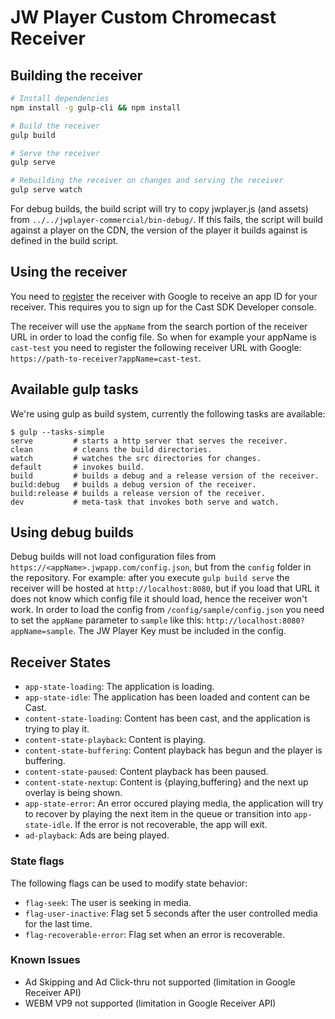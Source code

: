 # JW Player Custom Chromecast Receiver

## Building the receiver

```bash
# Install dependencies
npm install -g gulp-cli && npm install

# Build the receiver
gulp build

# Serve the receiver
gulp serve

# Rebuilding the receiver on changes and serving the receiver
gulp serve watch
```

For debug builds, the build script will try to copy jwplayer.js (and assets) from `../../jwplayer-commercial/bin-debug/`.
If this fails, the script will build against a player on the CDN, the version of the player it builds against is defined in the build script.

## Using the receiver

You need to [register](https://developers.google.com/cast/docs/registration) the receiver with Google to receive an app ID for your receiver.
This requires you to sign up for the Cast SDK Developer console. 

The receiver will use the `appName` from the search portion of the receiver URL in order to load the config file.
So when for example your appName is `cast-test` you need to register the following receiver URL with Google: `https://path-to-receiver?appName=cast-test`.

## Available gulp tasks

We're using gulp as build system, currently the following tasks are available:

```code
$ gulp --tasks-simple
serve         # starts a http server that serves the receiver.
clean         # cleans the build directories.
watch         # watches the src directories for changes.
default       # invokes build.
build         # builds a debug and a release version of the receiver.
build:debug   # builds a debug version of the receiver.
build:release # builds a release version of the receiver.
dev           # meta-task that invokes both serve and watch.
```

## Using debug builds

Debug builds will not load configuration files from `https://<appName>.jwpapp.com/config.json`, but from the `config` folder in the repository.
For example: after you execute `gulp build serve` the receiver will be hosted at `http://localhost:8080`, but if you load that URL it does not know which config file it should load, hence the receiver won't work. In order to load the config from `/config/sample/config.json` you need to set the `appName` parameter to `sample` like this: `http://localhost:8080?appName=sample`. The JW Player Key must be included in the config.

## Receiver States

- `app-state-loading`: The application is loading.
- `app-state-idle`: The application has been loaded and content can be Cast.
- `content-state-loading`: Content has been cast, and the application is trying to play it.
- `content-state-playback`: Content is playing.
- `content-state-buffering`: Content playback has begun and the player is buffering.
- `content-state-paused`: Content playback has been paused.
- `content-state-nextup`: Content is {playing,buffering} and the next up overlay is being shown.
- `app-state-error`: An error occured playing media, the application will try to recover by playing the next item in the queue or transition into `app-state-idle`. If the error is not recoverable, the app will exit.
- `ad-playback`: Ads are being played.

### State flags

The following flags can be used to modify state behavior:

- `flag-seek`: The user is seeking in media.
- `flag-user-inactive`: Flag set 5 seconds after the user controlled media for the last time.
- `flag-recoverable-error`: Flag set when an error is recoverable.

### Known Issues
- Ad Skipping and Ad Click-thru not supported (limitation in Google Receiver API)
- WEBM VP9 not supported (limitation in Google Receiver API)
